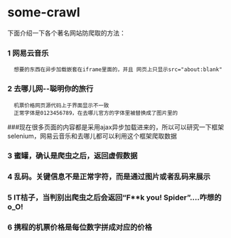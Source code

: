 # some-crawl
下面介绍一下各个著名网站防爬取的方法：

### 1 网易云音乐
      想要的东西在异步加载嵌套在iframe里面的，并且 网页上只显示src="about:blank" 

### 2 去哪儿网--聪明你的旅行
      机票价格网页源代码上于界面显示不一致
      正常字体是0123456789，在去哪儿官方的字体里被替换成了图片里的
 
###现在很多页面的内容都是采用ajax异步加载进来的，所以可以研究一下框架selenium，网易云音乐和去哪儿都可以利用这个框架爬取数据

### 3 蜜罐，确认是爬虫之后，返回虚假数据

### 4 乱码。关键信息不是正常字符，而是通过图片或者乱码来展示

### 5 IT桔子，当判别出爬虫之后会返回“F**k you! Spider”....咋想的 o_O!

### 6 携程的机票价格是每位数字拼成对应的价格
